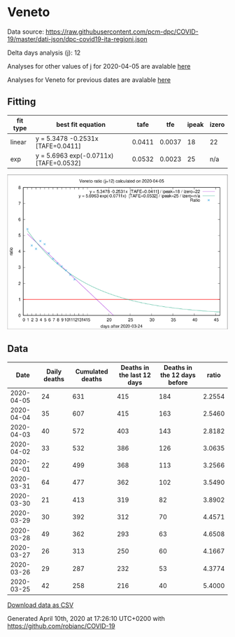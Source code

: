 # Veneto

Data source: https://raw.githubusercontent.com/pcm-dpc/COVID-19/master/dati-json/dpc-covid19-ita-regioni.json

Delta days analysis (j): 12

Analyses for other values of j for 2020-04-05 are avalable [here](../README.md)

Analyses for Veneto for previous dates are avalable [here](../../README.md)

## Fitting 
|fit type|best fit equation|tafe|tfe|ipeak|izero|
|-------|-----|--------|------|---|---|
|linear|y = 5.3478 -0.2531x  [TAFE=0.0411]|0.0411|0.0037|18|22|
|exp|y = 5.6963 exp(-0.0711x)  [TAFE=0.0532]|0.0532|0.0023|25|n/a|

![Plot](COVID-19_veneto_j12_2020-04-05.png)

## Data
|Date|Daily deaths|Cumulated deaths|Deaths in the last 12 days|Deaths in the 12 days before|ratio|
|----|----------|-----------|-------|--------------------|-----|
|2020-04-05|24|631|415|184|2.2554|
|2020-04-04|35|607|415|163|2.5460|
|2020-04-03|40|572|403|143|2.8182|
|2020-04-02|33|532|386|126|3.0635|
|2020-04-01|22|499|368|113|3.2566|
|2020-03-31|64|477|362|102|3.5490|
|2020-03-30|21|413|319|82|3.8902|
|2020-03-29|30|392|312|70|4.4571|
|2020-03-28|49|362|293|63|4.6508|
|2020-03-27|26|313|250|60|4.1667|
|2020-03-26|29|287|232|53|4.3774|
|2020-03-25|42|258|216|40|5.4000|

[Download data as CSV](COVID-19_veneto_j12_2020-04-05.csv)

Generated April 10th, 2020 at 17:26:10 UTC+0200 with https://github.com/robianc/COVID-19
